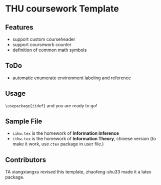 # THU coursework Template

## Features

 * support custom courseheader
 * support coursework counter
 * definition of common math symbols

## ToDo

 * automatic enumerate environment labeling and reference

## Usage

`\usepackage{iidef}` and you are ready to go!

## Sample File

 * `iihw.tex` is the homework of **Information Inference**
 * `ithw.tex` is the homework of **Information Theory**, chinese version (to make it work, use `ctex` package in user file.)

## Contributors

 TA xiangxiangxu revised this template, zhaofeng-shu33 made it a latex package.


